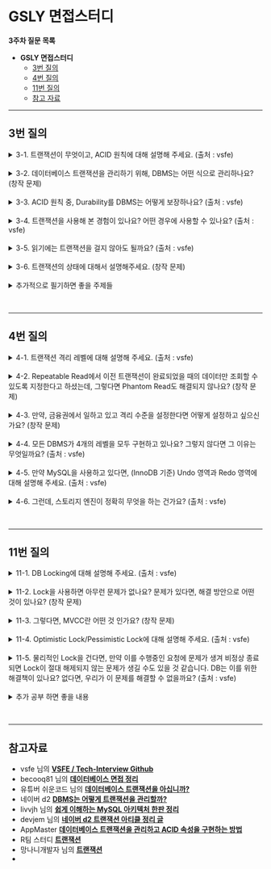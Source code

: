 
# GSLY 면접스터디

**3주차 질문 목록**

- **GSLY 면접스터디**
  - [3번 질의](#3번-질의)
  - [4번 질의](#4번-질의)
  - [11번 질의](#11번-질의)
  - [참고 자료](#참고-자료)

<hr>

## 3번 질의

<details><summary>3-1. 트랜잭션이 무엇이고, ACID 원칙에 대해 설명해 주세요. (출처 : vsfe)</summary>

<br>

- <ins>트랜잭션 : 단일한 논리적인 작업 단위 (a single logical unit of work)</ins>
  - 대표적으로 데이터베이스에서 트랜잭션 단위로 작업 처리를 많이 함
  - DB에 특정되는 것이 아님. 메시징 큐 트랜잭션도 있음
  - 특히, 분산 환경(MSA)에서 논리적인 작업 단위인 트랜잭션이 매우 중요!

<br>

- <ins>ACID : 데이터베이스 트랜잭션이 안전하게 수행 된다는 것을 보장하기 위한 것으로, Atomicity(원자성), Consistency(일관성), Isolation(고립성), Durability(지속성)이 있다.</ins>

<br>

- <ins>Atomicity (원자성)</ins>
  - 트랜잭션의 모든 연산들이 정상적으로 수행 완료되거나 아니면 전혀 어떠한 연산도 수행되지 않은 상태를 보장하는 것
  - All or Nothing

<br>

- <ins>Consistency (일관성)</ins>
  - 트랜잭션이 정의된 모든 제약 조건과 규칙을 준수하면서 데이터베이스를 하나의 일관된 상태에서 다른 일관된 상태로 이동하도록 보장하는 것
  - 기본 키, 외래 키 제약과 같은 명시적인 무결성 제약 조건들뿐만 아니라, 자금 이체의 예시에서 두 계좌 잔고의 합은 이체 전후가 같아야 한다는 사항과 같은 비명시적인 일관성 조건도 포함

<br>

- <ins>Isolation (고립성, 격리성)</ins>
  - 여러 트랜잭션이 동시에 수행되는 경우, 각 트랜잭션은 다른 트랜잭션에 영향받지 않고 독립적으로 실행되도록 보장하는 것
  - Concurrency Control(동시성 제어)의 주된 목표
  - DBMS는 여러 종류의 격리 수준을 제공함

<br>

- <ins>Durability (지속성)</ins>
  - 트랜잭션이 커밋되고 나면, 하드웨어나 소프트웨어 장애에도 해당 트랜잭션에 의한 모든 변경은 보존하도록 보장하는 것


</details>

<br>

<details><summary>3-2. 데이터베이스 트랜잭션을 관리하기 위해, DBMS는 어떤 식으로 관리하나요? (창작 문제)</summary>

<br>

- DBMS는 버퍼 관리자(=페이지 버퍼)의 버퍼 관리 정책으로 트랜잭션을 관리한다.
  - 버퍼 관리 정책에 따라 UNDO 복구나 REDO 복구가 필요하거나 필요하지 않게 된다.
  - UNDO 복구나 REDO 복구를 위해 다양한 기법이 있지만, 보편적으로 로그 기법을 사용한다.

<br>

- <details><summary>상세한 내용 살펴보기</summary><br><ul><li>DBMS의 개략적인 구조<ul><br><p align="center"><img src="../image/2024.03.20-신재윤-image01.png" height="50%", width="75%"></p><li>DBMS는 보통 비휘발성 저장 장치인 디스크(ex.SSD)에 데이터를 저장하며 전체 데이터베이스의 일부분을 메인 메모리(RAM)에 유지</li><li>DBMS는 데이터를 고정 길이의 페이지(page)로 저장하며, 디스크에서 읽거나 쓸 때에 페이지 단위로 입출력</li><li>메인 메모리(RAM)에 유지하는 페이지들을 관리하는 모듈을 보통 페이지 버퍼(page buffer) 관리자 또는 버퍼 관리자라고 함</li><li>DBMS는 각 제품마다 구조가 다르기는 하지만, 크게 질의 처리기(Query Processor)와 저장 시스템(Storage System)으로 나눠볼 수 있음<ul><li>MySQL의 경우에는 InnoDB, MyISAM 등과 같이 여러 하부 저장 시스템을 선택할 수 있음. 모듈만 바꿔끼우면 되니까 편함 </li></ul></li></ul></li></ul><br><ul><li>UNDO는 왜 필요한가?</li><ul><li>오퍼레이션 수행 중에 수정된 페이지들이 버퍼 관리자의 버퍼 교체 알고리즘에 따라서 디스크에 출력될 수 있다.</li><li>즉, 아직 끝나지 않은 트랜잭션이 수정한 페이지들도 디스크에 출력될 수 있다는 의미</li><li>근데, 해당 트랜잭션이 어떤 이유든 정상적으로 종료될 수 없게 되면 트랜잭션이 변경한 페이지들은 원상 복구되어야 하는데, 이때의 복구를 <ins>UNDO 복구</ins>라고 부름</li></ul></ul><br><ul><li>버퍼 관리 정책 - STEAL 정책</li><ul><li><ins>수정된 페이지를 언제 디스크에 쓸 것인가 기준으로 나눌 수 있는 정책</ins></li><li><code>STEAL</code> : 수정된 페이지를 언제든지 디스크에 쓸 수 있는 정책</li><li><code>~STEAL</code> : 수정된 페이지들을 최소한 트랜잭션 종료 시점(EOT, End of Transaction)까지는 버퍼에 유지하는 정책</li><li>대부분의 상용 DBMS는 STEAL 정책을 채택한다. 이 말은 커밋 이전의 트랜잭션이 디스크에 써질 수 있고 이때문에 UNDO 로깅과 복구가 필요해진다.</li></ul></ul><br><ul><li>REDO는 왜 필요한가?</li><ul><li>ACID 중 Durability 때문에 커밋한 트랜잭션의 경우 어떠한 상황에서도 보존되어야 하기 때문이다.</li><li>이미 커밋한 트랜잭션의 수정을 재반영하는 복구 작업을 <ins>REDO 복구</ins>라고 하는데, REDO 복구 역시 UNDO 복구와 마찬가지로 버퍼 관리 정책에 영향을 받음</li></ul></ul><br><ul><li>버퍼 관리 정책 - FORCE 정책</li><ul><li><ins>트랜잭션이 종료되는 시점에 해당 트랜잭션이 수정한 페이지들을 디스크에도 쓸 것인가 쓰지 않을 것인가로 나눈 정책</ins></li><li><code>FORCE</code> : 수정했던 모든 페이지를 트랜잭션 커밋 시점에 디스크에 반영하는 정책</li><li><code>~FORCE</code> : 수정했던 페이지를 트랜잭션 커밋 시점에 디스크에 반영하지 않는 정책</li><ul><li><code>~FORCE</code>는 수정했던 페이지(데이터)를 디스크에 반영하지 않는다는 점이지 커밋 시점에 어떠한 것도 쓰지 않는다는 것은 아니다. 커밋 시점에 어떤 일들을 했었다는 REDO 로그는 기록함</li></ul><li>대부분의 상용 DBMS는 ~FORCE 정책을 채택한다. 이 말은 커밋한 트랜잭션의 내용이 디스크 상의 데이터베이스 상에 반영되어 있지 않을 수 있기 때문에 반드시 REDO 복구가 필요해진다.</li></ul></ul><br><ul><li>결과적으로, DBMS는 버퍼 관리 정책으로 <code>STEAL 정책</code>과 <code>~FORCE 정책</code>을 채택하므로 UNDO 복구와 REDO 복구 모두 필요하고, 이러한 방법으로 데이터베이스 트랜잭션을 관리한다.</li></ul></details>

</details>

<br>

<details><summary>3-3. ACID 원칙 중, Durability를 DBMS는 어떻게 보장하나요? (출처 : vsfe)</summary>

<br>

- DBMS는 Durability를 보장하기 위해 로그(log)라는 갱신 작업에 대한 기록을 관리하여 보장함
  - 커밋된 트랜잭션에 의해 갱신된 내용이 디스크에 미처 반영되기 전에 시스템 장애가 발생하면, 시스템 재 구동 시에 로그를 판독하여 변경된 내용을 복구

- <ins>WAL (Write-Ahead Logging) : 트랜잭션으로 인한 모든 변경 사항을 커밋하기 전에 로그 파일에 기록</ins>

- <ins>저널링 : 트랜잭션 중에 발생한 모든 변경 사항을 기본 데이터 파일에 쓰기 전에 기록하고 저장하는 프로세스</ins>
  - 데이터베이스에 문제가 발생할 경우 데이터베이스가 불완전한 트랜잭션을 복구하고 롤백할 수 있음

- checkpoint : 메모리 내 데이터베이스 버퍼의 내용을 디스크에 주기적으로 저장하는 작업

- 데이터베이스 백업 : 시스템 오류나 손상이 발생할 경우 데이터 손실을 방지하기 위해 정기적으로 데이터베이스를 백업

- <details><summary>번외. 한국의 DBMS인 알티베이스</summary><ul><li>우리나라의 알티베이스라는 DBMS의 Durability Level을 참조해봐도 좋을 것 같음</li><li><a href="https://dataonair.or.kr/db-tech-reference/d-guide/dbms-1/?mod=document&uid=101732">링크 1</a></li><li><a href="http://www.gurubee.net/lecture/2168">링크 2</a></li></ul></details>

<br>

</details>

<br>

<details><summary>3-4. 트랜잭션을 사용해 본 경험이 있나요? 어떤 경우에 사용할 수 있나요? (출처 : vsfe)</summary>

<br>

- 갱신 작업에 한해서는 스프링을 사용하면서 트랜잭션을 항상 걸었음

- 예를 들어, 모아밤 프로젝트에서 루틴을 인증하는 로직이 있었음. 이 로직은 루틴 인증 버튼을 눌러서 요청을 날렸을 때, 클라이언트에서 이미지를 보내주면 이미지 리사이징 → 이미지 업로드 → 이미지 업로드가 되면 루틴 인증 처리의 로직이 되어있어서, 하나의 논리적인 작업 단위로 묶어야해서 트랜잭션을 사용했음
  - 이미지 업로드 자체를 다른 트랜잭션으로 뺀다고 하더라도 루틴 인증 내부에 반드시 포함되어야 함

</details>

<br>

<details><summary>3-5. 읽기에는 트랜잭션을 걸지 않아도 될까요? (출처 : vsfe)</summary>

<br>

- 일반적으로 읽기 작업만 수행하는 상황에서는 트랜잭션을 걸지 않아도 됨

- 그러나, 여러 사용자나 시스템이 동시에 같은 데이터에 접근할 때, 데이터의 일관성을 유지하기 위해 읽기 작업에 트랜잭션을 걸어야 할 수 있음 (동시성 제어가 필요한 경우)

- 동시성 제어의 상황에서 트랜잭션 격리 수준에 따라 발생할 수 있는 문제
  - Dirty Read : 수정 중이고 커밋되지 않은 데이터를 다른 트랜잭션에서 읽어서 일관성 어긋나는 현상
  - Non-Repeatable Read : 한 트랜잭션 내에서 같은 쿼리를 두번 수행할 때 그 사이에서 다른 트랜잭션이 수정 또는 삭제해서 둘의 결과가 다르게 나타나는 현상
  - Phantom Read : 한 트랜잭션 안에서 일정 범위의 레코드를 두 번 이상 읽을 때 첫 번째 쿼리에서 없던 유령 레코드가 두 번째 쿼리에서 나타나는 현상

</details>

<br>

<details><summary>3-6. 트랜잭션의 상태에 대해서 설명해주세요. (창작 문제)</summary>

<br>

<p align="center"><img src="../image/2024.03.20-신재윤-image03.png" height="50%", width="75%"></p>

- 활동(Active)
  - 트랜잭션이 실행 중에 있는 상태, 연산들이 정상적으로 실행 중인 상태

- 장애(Failed)
  - 트랜잭션이 실행에 오류가 발생하여 중단된 상태

- 철회(Aborted)
  - 트랜잭션이 비정상적으로 종료되어 Rollback 연산을 수행한 상태

- 부분 완료(Partially Committed)
  - 트랜잭션이 마지막 연산까지 실행했지만, Commit 연산이 실행되기 직전의 상태

- 완료(Committed)
  - 트랜잭션이 성공적으로 종료되어 Commit 연산을 실행한 후의 상태

</details>

<br>

<details><summary>추가적으로 필기하면 좋을 주제들</summary>

<br>

- 스프링에서 트랜잭션은 어떻게 구현되었는가? → AOP
  - [참고 링크](https://giron.tistory.com/125)

- 스프링 트랜잭션의 전파 속성
  - db 레벨에서 전파된다는 느낌이 아니라 애플리케이션 레벨에서 발생하는 일!
  - [참고 링크](https://kth990303.tistory.com/385)

- `@Transactional(readOnly=true)` 사용 이유
  - 읽기 작업이라는걸 다른 개발자들에게도 알릴 수 있어서 가독성 좋음
  - 성능적인 측면
    - 애플리케이션 레벨 : JPA 더티체킹 시 `readOnly=true`로 되어있으면 생략할 수 있어서 성능 좋음
    - 데이터베이스에서 : MySQL의 경우 읽기 전용 트랜잭션에 대해서는 ID가 부여되지 않아 트랜잭션 ID 설정에 대한 오버헤드를 해결한다. 또, 스냅샷을 통해 데이터를 조회하기에 일관성을 보장할 수 있음
    - [참고 링크](https://cupeanimus.tistory.com/90)
  - 주의할 점
    - JPA의 동시성 제어 과정에서, 낙관적 락을 사용한 경우
      - `@Transactional(readOnly=true)`로 설정한 메서드에 엔티티를 수정하는 로직이 있을 경우, 해당 트랜잭션이 엔티티를 수정하는 것이 아니라 읽기 전용으로 설정했기 때문에 버전 번호를 확인하지 못할 수 있다. 이때 충돌을 감지하지 못하고 동시에 발생한 트랜잭션의 변경 사항을 덮어쓰게 되어 데이터 불일치 문제가 발생할 수 있다.
      - [참고 링크](https://velog.io/@jhbae0420/TransactionalreadOnly-true%EB%A5%BC-%EC%82%AC%EC%9A%A9%ED%95%98%EB%8A%94-%EC%9D%B4%EC%9C%A0%EC%99%80-%EC%A3%BC%EC%9D%98%ED%95%A0%EC%A0%90)

</details>

<br><hr>

## 4번 질의

<details><summary>4-1. 트랜잭션 격리 레벨에 대해 설명해 주세요. (출처 : vsfe)</summary>

<br>

<p align="center"><img src="../image/2024.03.20-신재윤-image02.png" height="50%", width="75%"></p>

- 여러 트랜잭션이 수행될 때, 각 트랜잭션이 얼마나 고립되어 있는지를 나타내는 정도

- 동시성 제어에서 Locking을 통해 다른 트랜잭션이 관여하지 못하도록 막는데, 무조건 Locking을 수행하면 성능이 떨어지기 때문에 이를 고려하여 효율적인 Locking이 필요해진다.

- `Read Uncommitted`
  - 트랜잭션 처리중이거나 Commit 되지 않은 데이터를 다른 트랜잭션이 읽는 것을 허용
  - Select 문장이 수행되는 동안 해당 데이터에 Shared Lock이 걸리지 않음
  - 데이터 정합성에 문제가 있어, 사실상 격리수준으로 인정되지 않음(Dirty Read 발생)
  - <details><summary>예시</summary><p align="center"><img src="../image/2024.03.20-신재윤-image04.png" height="50%", width="75%"></p><ul><li>트랜잭션1에서의 변경 사항이 아직 커밋되지 않았음에도, 트랜잭션1 이후에 시작된 트랜잭션2에서 그 변경 사항을 조회할 수 있다.</li></ul></details>

- `Read Committed`
  - 트랜잭션이 Commit 되어 확정된 데이터만 읽는 것을 허용
  - Select 문장이 수행되는 동안 해당 데이터에 Shared Lock이 걸림
  - 일반적인 SQL 서버의 Default Isolation Level
  - <details><summary>예시</summary><p align="center"><img src="../image/2024.03.20-신재윤-image05.png" height="50%", width="75%"></p><ul><li>트랜잭션1에서 업데이트 쿼리로 인해 레코드의 값이 바뀌었음에도, 트랜잭션2에서 이 레코드를 조회할 때는 트랜잭션1이 커밋되지 않았기 때문에, 백업되어 있는 업데이트 이전의 레코드 값이 조회된다.</li></ul></details>

- `Repetable read`
  - 트랜잭션이 시작되기 전에 Commit된 내용에 대해서만 조회가 가능
  - 자신의 트랜잭션 번호보다 낮은(먼저 일어난) 트랜잭션 번호에서 커밋된 사항만 확인 가능
  - 트랜잭션이 범위 내에서 조회한 데이터 내용이 항상 동일함을 보장
  - 다른 사용자는 트랜잭션 영역에 해당되는 데이터에 대한 수정 불가
  - <details><summary>예시</summary><p align="center"><img src="../image/2024.03.20-신재윤-image06.png" height="50%", width="75%"></p><ul><li>해당 트랜잭션이 시작되기 전에 커밋된 내용에 대해서만 조회할 수 있다. UNDO 공간에 백업해두고, 그 값을 읽음 (공간에 대한 비용 소모)</li></ul></details>

- `Serializable`
  - 한 트랜잭션을 다른 트랜잭션과 완전히 분리하는 격리 수준
  - 트랜잭션이 완료될 때까지 Select 문장이 사용하는 테이블에 Shared Lock을 검

<br>

- `Dirty Read`
  - 아직 실행이 완료되지 않은 다른 트랜잭션에 의한 변경 사항을 보게 되는 상황
  - 커밋되지 않은 데이터를 다른 트랜잭션에서 읽을 수 있도록 허용할 때 발생

- `Non-Repeatable Read`
  - 한 트랜잭션에서 같은 쿼리를 두 번 수행할 때 그 사이에 다른 트랜잭션 값을 수정하거나 삭제하면서 두 쿼리의 결과가 다르게 나타나는 상황
  - <details><summary>예시</summary><p align="center"><img src="../image/2024.03.20-신재윤-image07.png" height="50%", width="75%"></p><ul><li> 트랜잭션2가 끝나기 전에 트랜잭션1이 커밋되면, 하나의 트랜잭션(2번)에서는 똑같은 레코드의 조회(select)를 수행했음에도, 다른 결과를 조회하게 되는 문제가 생길 수 있다. (일관성 오류)</li></ul></details>

- `Phantom Read`
  - 하나의 트랜잭션에서 일정 범위의 같은 쿼리를 두 번 실행했을 경우, 첫 번째 쿼리에서 없던 유령 레코드가 두 번째 쿼리에서 나타나는 상황, 첫 번째 쿼리에서 있던 레코드가 두 번째 쿼리에서 사라지는 상황
  - <details><summary>예시</summary><p align="center"><img src="../image/2024.03.20-신재윤-image08.png" height="50%", width="75%"></p><ul><li> 하나의 트랜잭션에서 일정 범위에 대한 같은 쿼리를 두 번 실행했을 때, 첫 쿼리에서는 없던 유령 레코드가 두 번째 쿼리에서는 나타나는 현상이 일어날 수 있다.(결과 집합이 달라짐) 범위 전체에 대해서는 보관하지 못하기 때문에 발생하는 문제</li></ul></details>

</details>

<br>

<details><summary>4-2. Repeatable Read에서 이전 트랜잭션이 완료되었을 때의 데이터만 조회할 수 있도록 지정한다고 하셨는데, 그렇다면 Phantom Read도 해결되지 않나요? (창작 문제)</summary>

<br>

- 일반적인 상황에서는 해결되겠지만, `SELECT FOR UPDATE`의 경우 여전히 해결되지 않아서 Phantom Read 문제가 발생한다고 한다.
  - [참고 링크](https://github.com/prgrms-web-devcourse/BE-Team-R-CS-Study/issues/15)

- 추가로, MySQL의 경우 갭락을 도입했기에 일반적인 DBMS보다 Phantom Read가 덜 발생하지만, `SELECT → SELECT FOR UPDATE`의 경우에는 팬텀 리드가 발생한다.
  - [참고 링크](https://parkmuhyeun.github.io/woowacourse/2023-11-28-Repeatable-Read/)

- SELECT FOR UPDATE?
  - SELECT FOR UPDATE문을 실행하면 LOCK을 획득하고, 해당 세션이 UPDATE 쿼리 후 COMMIT하기 전까지는 다른 세션들이 해당 ROW를 수정하지 못하도록 하는 기능
  - [참고 링크](https://velog.io/@jisulog/MySQL-%ED%8A%B8%EB%9E%9C%EC%9E%AD%EC%85%98%EA%B3%BC-SELECT-FOR-UPDATE%EB%AC%B8)

</details>

<br>

<details><summary>4-3. 만약, 금융권에서 일하고 있고 격리 수준을 설정한다면 어떻게 설정하고 싶으신가요? (창작 문제)</summary>

<br>

- 대표적으로 이체의 작업에 있어서는 데이터 정합성이 중요하다고 생각한다. SERIALIZABLE로 설정하면 데이터 정합성에 있어서 완벽하겠지만, 성능이 너무 느려서 이를 고려해야할 것 같다. MySQL 기준으로 default가 READ COMMITTED인데, REPETABLE READ로 설정할 것 같다.

- REPETABLE READ에서도 Phantom Read 문제가 발생하지만, MySQL의 경우 갭락을 채택하고 있기 때문에 `SELECT → SELECT FOR UPDATE`의 경우가 아니라면 팬텀리드가 발생하지 않아서 이 부분을 신경쓴다면 성능과 데이터 정합성을 어느정도 같이 생길 수 있을 것 같다.

</details>

<br>

<details><summary>4-4. 모든 DBMS가 4개의 레벨을 모두 구현하고 있나요? 그렇지 않다면 그 이유는 무엇일까요? (출처 : vsfe)</summary>

<br>

- 그렇지 않다. DBMS마다 자체적인 구현은 다를 수 있다. 예를 들어, READ UNCOMMITTED의 경우 데이터 정합성을 너무 챙기지 못해서 격리 수준으로 보기도 애매하다고 생각하여 구현하지 않는 DBMS도 있을 수 있고, MySQL의 경우처럼 4개를 모두 구현했을 수도 있다.

- 대표적으로 Oracle database는 READ UNCOMMITTED를 구현하지 않는다. 또, REPETABLE READ도 명시적으로 구현하고 있지는 않다. 다만, for update 절을 이용해서 구현할 수는 있다.

</details>

<br>

<details><summary>4-5. 만약 MySQL을 사용하고 있다면, (InnoDB 기준) Undo 영역과 Redo 영역에 대해 설명해 주세요. (출처 : vsfe)</summary>

<br>

- Undo 영역
  - 트랜잭션 실행 후 롤백 시 언두 로그를 참조에 이전 데이터로 복구할 수 있도록 로깅한 영역
  - 언두 로그는 로그 버퍼에 기록되는데, 이 영역을 Undo Record 영역이라고 함

- Redo 영역
  - 데이터베이스 장애 발생시 복구에 사용되는 로그로, 버퍼풀에 저장되어 있던 데이터의 유실을 방지하게 위해 사용

- 추가로 정리 필요
  - [참고 링크 1](https://velog.io/@becooq81/%EB%8D%B0%EC%9D%B4%ED%84%B0%EB%B2%A0%EC%9D%B4%EC%8A%A4#%EB%A7%8C%EC%95%BD-mysql%EC%9D%84-%EC%82%AC%EC%9A%A9%ED%95%98%EA%B3%A0-%EC%9E%88%EB%8B%A4%EB%A9%B4-innodb-%EA%B8%B0%EC%A4%80-undo-%EC%98%81%EC%97%AD%EA%B3%BC-redo-%EC%98%81%EC%97%AD%EC%97%90-%EB%8C%80%ED%95%B4-%EC%84%A4%EB%AA%85%ED%95%B4-%EC%A3%BC%EC%84%B8%EC%9A%94)
  - [참고 링크 2](https://studynote.oopy.io/books/1)
  - [참고 링크 3](https://livvjh.com/posts/develop/real-mysql-architecture/)
  - [참고 링크 4](https://hoing.io/archives/3513)

</details>

<br>

<details><summary>4-6. 그런데, 스토리지 엔진이 정확히 무엇을 하는 건가요? (출처 : vsfe)</summary>

<br>

- 스토리지 엔진(=데이터베이스 엔진)은 서버 엔진이 필요한 물리적인 데이터를 가져오는 장치이다.

- DBMS가 데이터베이스에 대해 데이터를 삽입, 추출, 업데이트 및 삭제(CRUD 참조)하는 데 사용하는 기본 소프트웨어 컴포넌트

- 현대의 많은 DBMS가 동일한 DB 내에 다중 저장 엔진을 지원한다. (ex. MySQL은 MyISAM 뿐만 아니라 InnoDB도 지원한다.) 저장 엔진은 동일 DB내의 테이블마다 다르게 지정이 가능하다.

- [참고 링크](https://velog.io/@sweet_sumin/DB-%EC%8A%A4%ED%86%A0%EB%A6%AC%EC%A7%80-%EC%97%94%EC%A7%84-%EB%B3%84-%EC%B0%A8%EC%9D%B4)

</details>

<br><hr>

## 11번 질의

<details><summary>11-1. DB Locking에 대해 설명해 주세요. (출처 : vsfe)</summary>

<br>

- 동시성 제어를 위해 사용되는 대표적인 방법이 Lock 이다. Lock을 통해 트랜잭션이 순차적으로 처리됨을 보장한다.

- <ins><strong>공유락(Shared Lock) : 읽기 잠금</strong></ins>
  - <ins>특정 자료에 공유 Lock을 걸면 다른 트랜잭션이 해당 자료를 갱신할 수 없다. 단, 다른 트랜잭션이 읽는 것은 가능</ins>
  - 공유 락끼리는 동시에 접근 가능
  - 여러 사용자가 동시에 하나의 데이터를 읽을 수 있음
  - 공유 락이 설정된 데이터에 배타 락을 걸 수 없음

- <ins><strong>배타락(Exclusive Lock) : 쓰기 잠금</strong></ins>
  - <ins>특정 자료에 배타 Lock을 걸면 다른 트랜잭션이 자료를 갱신할 수 없고, 읽을 수도 없다.</ins> 배타 Lock이 걸린 자료는 공유 Lock을 갖고 있는 트랜잭션들에 의해 읽혀질 수 없다 (Dirty read 방지)
  - 데이터를 변경하고자 할 때 사용
  - 락이 해제될 때까지 다른 트랜잭션(읽기 포함)은 해당 리소스에 접근할 수 없음
  - 해당 락은 다른 트랜잭션이 수행되고 있는 데이터에 대해서는 접근하여 함께 락을 설정할 수 없음

</details>

<br>

<details><summary>11-2. Lock을 사용하면 아무런 문제가 없나요? 문제가 있다면, 해결 방안으로 어떤 것이 있나요? (창작 문제)</summary>

- 결국, 동시성에서 문제가 발생하는 원인은 스케쥴링 때문이다. 순차적 스케쥴링의 경우에는 상관 없지만, 트랜잭션들이 겹쳐서 실행되는 비순차적 스케쥴링의 경우에 operation 들이 충돌되기에 문제가 발생하는 것인데 Lock을 쓴다고 해도 여전이 문제가 있다.

- 이때문에 locking operation의 실행순서를 변경시킨 2PL protocol 방식이 사용된다. two-phase locking protocol은 트랜잭션에서 모든 locking operation이 최초의 unlock operation 보다 먼저 수행되도록 하는 프로토콜이다.
  - expanding phase(growing phase) : lock을 취득하기만 하고 반환하지는 않는 phase를 의미
  - shirinking phase(contracting phase) : lock을 반환만하고 취득하지는 않는 phase를 의미
  - 단, lock이 해제되기를 기다리다가 데드락 현상이 발생할 수 있음
  - [참고 링크](https://velog.io/@alsry922/Lock%EC%9D%84-%ED%99%9C%EC%9A%A9%ED%95%9C-concurrency-control#read-lock%EA%B3%BC-write-lock%EC%9D%98-%EA%B4%80%EA%B3%84)

- 2PL에도 여러 종류가 있다.
  - conservative 2PL : 트랜잭션 시작에 필요한 모든 lock을 취득한 후에 트랜잭션을 실행하기에 데드락에서 자유롭다. 단, 트랜잭션 시작까지 오랜 시간이 걸리고 성능이 좋지 않아서 잘 사용하지는 않는다.
  - strict 2PL(S2PL) : strict schedule을 보장하는 2PL이다. 따라서 recoverability를 보장하며, write-lock을 트랜잭션이 commit 혹은 rollback된 후에 반환한다.
  - strong strict 2PL(SS2PL or rigorous 2PL) : strong strict 2PL은 기본적으로 동일한데 read-lock도 트랜잭션이 commit 혹은 rollback된 후에 반환하는 2PL이다. 초창기 RDBMS가 concurrency control을 구현하기 위해 가장 많이 사용하는 프로토콜이었다.

- 2PL의 한계
  - 2PL은 read-lock, write-lock을 사용해서 concurrnecy control을 구현하기 위한 프로토콜
  - 서로 다른 트랜잭션에서 같은 데이터에 대해 read-lock을 쥐는 것만 허용되고 나머지는 모두 허용되지 않음 → 한쪽 트랜잭션은 무조건 block되기 때문에 DBMS의 전체 처리량이 좋지 않은 문제점이 존재
  - 그렇게 해서 탄생한 것이 <ins>MVCC(multiversion concurrency control)</ins>
  - [참고 링크](https://velog.io/@alsry922/2PL-protocol-%EC%A2%85%EB%A5%98)

- 쉬운코드 영상보고 추가 필기 필요
  - [참고 링크 1](https://www.youtube.com/watch?v=89TZbhmo8zk&list=PLcXyemr8ZeoREWGhhZi5FZs6cvymjIBVe&index=16)
  - [참고 링크 2](https://www.youtube.com/watch?v=0PScmeO3Fig&list=PLcXyemr8ZeoREWGhhZi5FZs6cvymjIBVe&index=18)

</details>

<br>

<details><summary>11-3. 그렇다면, MVCC란 어떤 것 인가요? (창작 문제)</summary>

<br>

- <ins><strong>MVCC (Multi-Version Concurrency Control)</strong></ins> 
  - 동시 접근을 허용하는 데이터베이스에서 동시성을 제어하기 위해 사용하는 방법 중 하나
  - MVCC에서 데이터에 접근하는 사용자는 접근한 시점에 데이터베이스의 Snapshot을 읽는다. 이 snapshot 데이터에 대한 변경이 완료(commit)될 때 까지의 변경사항은 다른 데이터베이스 사용자가 볼 수 없다.
  - 이후에 사용자가 업데이트하면 이전의 데이터를 덮어 씌우는게 아니라 새로운 버전의 데이터를 UNDO 영역에 생성 → 이전 버전의 데이터와 비교해서 변경된 내용을 기록 → 하나의 데이터에 대해 여러 버전의 데이터가 존재하게 되고, 사용자는 마지막 버전의 데이터를 읽게 됨
  - [참고 링크](https://mangkyu.tistory.com/53) 추가 필기 필요

- 쉬운코드 영상보고 추가 필기 필요
  - [참고 링크 1](https://www.youtube.com/watch?v=wiVvVanI3p4&list=PLcXyemr8ZeoREWGhhZi5FZs6cvymjIBVe&index=19)
  - [참고 링크 2](https://www.youtube.com/watch?v=-kJ3fxqFmqA&list=PLcXyemr8ZeoREWGhhZi5FZs6cvymjIBVe&index=20)
  - [블로그도 참조](https://velog.io/@alsry922/MVCCMultiversion-Concurrency-Control)

</details>

<br>

<details><summary>11-4. Optimistic Lock/Pessimistic Lock에 대해 설명해 주세요. (출처 : vsfe)</summary>

<br>

- <ins><strong>Optimistic Lock (낙관적 락)</strong></ins>
  - 사용자들이 같은 데이터를 동시에 수정하지 않을 것이라고 가정
  - 데이터를 읽는 시점에 Lock을 걸지 않는 대신 수정 시점에 값이 변경됐는지를 반드시 검사
  - 말 그대로 트랜잭션 충돌이 발생하지 않는다는 가정을 하는게 낙관적 락, 애플리케이션이 제공하는 락
  - 트랜잭션을 커밋하기 전까지 트랜잭션 충돌을 알 수 없음
  - 주로 낙관적 락은 버전 관리나 변경 추적을 통해 구현된다. 예를 들어, 데이터의 버전 번호를 사용하여 동시성 충돌을 감지할 수 있다. JPA에서는 `@Version`

- <ins><strong>Pessimistic Lock (비관적 락)</strong></ins>
  - 사용자들이 같은 데이터를 동시에 수정할 것이라고 가정
  - 데이터를 읽는 시점에 Lock을 걸고, 트랜잭션이 완료될 때까지 이를 유지
  - SELECT 시점에 Lock을 거는 비관적 동시성 제어는 시스템의 동시성을 심각하게 떨어뜨릴 수 있어서 wait 또는 nowait 옵션과 함께 사용해야 함
  - DB가 제공하는 락 기능을 사용하고, 데이터 수정 시 즉시 트랜잭션 충돌을 알 수 있음
  - 배타락과 공유락이 여기에 해당함

- 추가 공부 링크
  - [낙관적 lock 톺아보기](https://medium.com/@daengdaenglee/%EB%82%99%EA%B4%80%EC%A0%81-lock-%ED%86%BA%EC%95%84%EB%B3%B4%EA%B8%B0-f9210bc1c7aa)
  - [HikariCP Dead lock에서 벗어나기](https://techblog.woowahan.com/2663/)
  - [레디스 lock](https://mangkyu.tistory.com/311)

</details>

<br>

<details><summary>11-5. 물리적인 Lock을 건다면, 만약 이를 수행중인 요청에 문제가 생겨 비정상 종료되면 Lock이 절대 해제되지 않는 문제가 생길 수도 있을 것 같습니다. DB는 이를 위한 해결책이 있나요? 없다면, 우리가 이 문제를 해결할 수 없을까요? (출처 : vsfe)</summary>

<br>

- 데드락 탐지 : DBMS는 데드락을 탐지하는 알고리즘을 실행하여, 데드락이 발생하면 자동으로 하나 이상의 트랜잭션을 중단시키고 롤백하여 락을 해제

- Timeout 설정 : Lock을 설정할 때 Timeout을 설정하여 특정 시간이 경과하면 자동으로 Lock이 해제되도록 설정

- 트랜잭션 롤백 : 트랜잭션이 비정상적으로 종료될 때 자동으로 롤백되도록 설정하여 Lock이 해제되도록 하기

- 애플리케이션 코드 단에서 해결 : 비정상 종료시 Lock을 명시적으로 해제하는 코드를 작성하여 이를 해결, 예를 들어, 특정 예외가 발생할 때 Lock을 해제하도록 하는 코드를 작성

</details>

<br>

<details><summary>추가 공부 하면 좋을 내용</summary>

<br>

- 희나님이 언급하신 real mysql 책 관련 내용
  - DB 잠금을 사용하지 않았는데 잠금이 걸리는 경우가 있습니다. 어떤 상황인가요?
  - InnoDB 스토리지 엔진의 잠금은 무엇인가요?
  - MySQL의 자동 증가 락은 무엇인가요?
  - [참고 링크](https://github.com/GSLY-CSstudy/tech-interview-CS/blob/main/database/2024.03.20/2024.03.20_%E1%84%92%E1%85%A1%E1%86%AB%E1%84%92%E1%85%B4%E1%84%82%E1%85%A1.md)

</details>

<br><hr>

## 참고자료

- vsfe 님의 **[VSFE / Tech-Interview Github](https://github.com/VSFe/Tech-Interview/tree/main)**
- becooq81 님의 **[데이터베이스 면접 정리](https://velog.io/@becooq81/%EB%8D%B0%EC%9D%B4%ED%84%B0%EB%B2%A0%EC%9D%B4%EC%8A%A4#db-locking)**
- 유튜버 쉬운코드 님의 **[데이터베이스 트랜잭션을 아십니까?](https://www.youtube.com/watch?v=sLJ8ypeHGlM)**
- 네이버 d2 **[DBMS는 어떻게 트랜잭션을 관리할까?](https://d2.naver.com/helloworld/407507)**
- livvjh 님의 **[쉽게 이해하는 MySQL 아키텍처 한판 정리](https://livvjh.com/posts/develop/real-mysql-architecture/)**
- devjem 님의 **[네이버 d2 트랜잭션 아티클 정리 글](https://devjem.tistory.com/73)**
- AppMaster **[데이터베이스 트랜잭션을 관리하고 ACID 속성을 구현하는 방법](https://appmaster.io/ko/blog/deiteobeiseu-teuraenjaegsyeon-mic-sanseong-sogseong)**
- R팀 스터디 **[트랜잭션](https://github.com/prgrms-web-devcourse/BE-Team-R-CS-Study/blob/main/Database/2022-04-08-%ED%8A%B8%EB%9E%9C%EC%9E%AD%EC%85%98.md)**
- 망나니개발자 님의 **[트랜잭션](https://mangkyu.tistory.com/30)**
- 